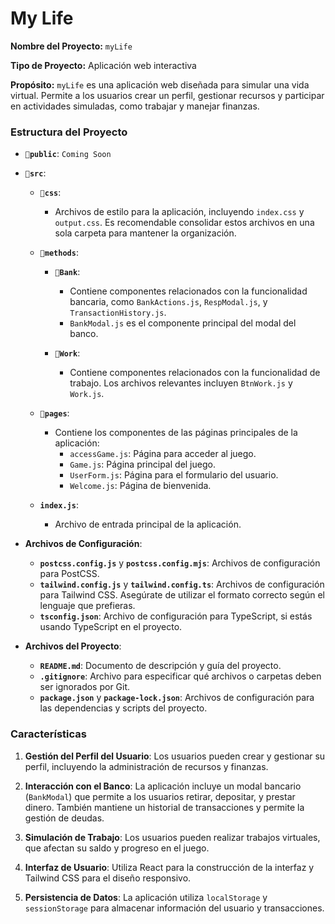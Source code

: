 # My Life
**Nombre del Proyecto:** `myLife`

**Tipo de Proyecto:** Aplicación web interactiva

**Propósito:** `myLife` es una aplicación web diseñada para simular una vida virtual. Permite a los usuarios crear un perfil, gestionar recursos y participar en actividades simuladas, como trabajar y manejar finanzas. 

### Estructura del Proyecto

- **`📁public`**:
`Coming Soon`

- **`📁src`**:
  - **`📁css`**:
    - Archivos de estilo para la aplicación, incluyendo `index.css` y `output.css`. Es recomendable consolidar estos archivos en una sola carpeta para mantener la organización.
  
  - **`📁methods`**:
    - **`📁Bank`**:
      - Contiene componentes relacionados con la funcionalidad bancaria, como `BankActions.js`, `RespModal.js`, y `TransactionHistory.js`.
      - `BankModal.js` es el componente principal del modal del banco.
  
    - **`📁Work`**:
      - Contiene componentes relacionados con la funcionalidad de trabajo. Los archivos relevantes incluyen `BtnWork.js` y `Work.js`.

  - **`📁pages`**:
    - Contiene los componentes de las páginas principales de la aplicación:
      - `accessGame.js`: Página para acceder al juego.
      - `Game.js`: Página principal del juego.
      - `UserForm.js`: Página para el formulario del usuario.
      - `Welcome.js`: Página de bienvenida.
  
  - **`index.js`**:
    - Archivo de entrada principal de la aplicación.

- **Archivos de Configuración**:
  - **`postcss.config.js`** y **`postcss.config.mjs`**: Archivos de configuración para PostCSS.
  - **`tailwind.config.js`** y **`tailwind.config.ts`**: Archivos de configuración para Tailwind CSS. Asegúrate de utilizar el formato correcto según el lenguaje que prefieras.
  - **`tsconfig.json`**: Archivo de configuración para TypeScript, si estás usando TypeScript en el proyecto.

- **Archivos del Proyecto**:
  - **`README.md`**: Documento de descripción y guía del proyecto.
  - **`.gitignore`**: Archivo para especificar qué archivos o carpetas deben ser ignorados por Git.
  - **`package.json`** y **`package-lock.json`**: Archivos de configuración para las dependencias y scripts del proyecto.

### Características

1. **Gestión del Perfil del Usuario**: Los usuarios pueden crear y gestionar su perfil, incluyendo la administración de recursos y finanzas.
  
2. **Interacción con el Banco**: La aplicación incluye un modal bancario (`BankModal`) que permite a los usuarios retirar, depositar, y prestar dinero. También mantiene un historial de transacciones y permite la gestión de deudas.

3. **Simulación de Trabajo**: Los usuarios pueden realizar trabajos virtuales, que afectan su saldo y progreso en el juego.

4. **Interfaz de Usuario**: Utiliza React para la construcción de la interfaz y Tailwind CSS para el diseño responsivo.

5. **Persistencia de Datos**: La aplicación utiliza `localStorage` y `sessionStorage` para almacenar información del usuario y transacciones.